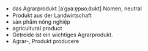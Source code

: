 - das Agrarprodukt	[aˈɡʁaːɐ̯pʁoˌdʊkt]	Nomen, neutral
- Produkt aus der Landwirtschaft
- sản phẩm nông nghiệp
- agricultural product
- Getreide ist ein wichtiges Agrarprodukt.
- Agrar-, Produkt	producere